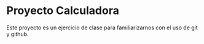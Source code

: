 # Proyecto Calculadora

Este proyecto es un ejercicio de clase para
familiarizarnos con el uso de git y github.